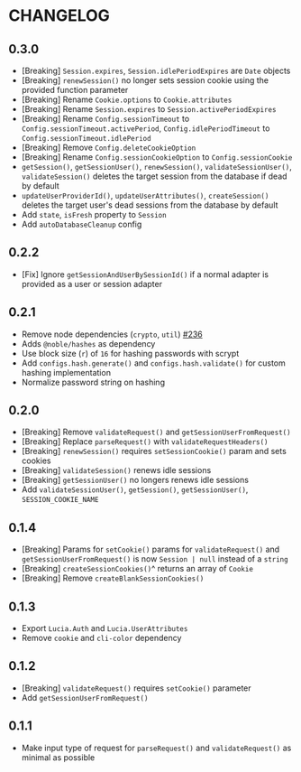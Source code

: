 # CHANGELOG

## 0.3.0

- [Breaking] `Session.expires`, `Session.idlePeriodExpires` are `Date` objects
- [Breaking] `renewSession()` no longer sets session cookie using the provided function parameter
- [Breaking] Rename `Cookie.options` to `Cookie.attributes`
- [Breaking] Rename `Session.expires` to `Session.activePeriodExpires`
- [Breaking] Rename `Config.sessionTimeout` to `Config.sessionTimeout.activePeriod`, `Config.idlePeriodTimeout` to `Config.sessionTimeout.idlePeriod`
- [Breaking] Remove `Config.deleteCookieOption`
- [Breaking] Rename `Config.sessionCookieOption` to `Config.sessionCookie`
- `getSession()`, `getSessionUser()`, `renewSession()`, `validateSessionUser()`, `validateSession()` deletes the target session from the database if dead by default
- `updateUserProviderId()`, `updateUserAttributes()`, `createSession()` deletes the target user's dead sessions from the database by default
- Add `state`, `isFresh` property to `Session`
- Add `autoDatabaseCleanup` config

## 0.2.2

- [Fix] Ignore `getSessionAndUserBySessionId()` if a normal adapter is provided as a user or session adapter

## 0.2.1

- Remove node dependencies (`crypto`, `util`) [#236](https://github.com/pilcrowOnPaper/lucia-auth/issues/236)
- Adds `@noble/hashes` as dependency
- Use block size (`r`) of `16` for hashing passwords with scrypt
- Add `configs.hash.generate()` and `configs.hash.validate()` for custom hashing implementation
- Normalize password string on hashing

## 0.2.0

- [Breaking] Remove `validateRequest()` and `getSessionUserFromRequest()`
- [Breaking] Replace `parseRequest()` with `validateRequestHeaders()`
- [Breaking] `renewSession()` requires `setSessionCookie()` param and sets cookies
- [Breaking] `validateSession()` renews idle sessions
- [Breaking] `getSessionUser()` no longers renews idle sessions
- Add `validateSessionUser()`, `getSession()`, `getSessionUser()`, `SESSION_COOKIE_NAME`

## 0.1.4

- [Breaking] Params for `setCookie()` params for `validateRequest()` and `getSessionUserFromRequest()` is now `Session | null` instead of a `string`
- [Breaking] `createSessionCookies()`^ returns an array of `Cookie`
- [Breaking] Remove `createBlankSessionCookies()`

## 0.1.3

- Export `Lucia.Auth` and `Lucia.UserAttributes`
- Remove `cookie` and `cli-color` dependency

## 0.1.2

- [Breaking] `validateRequest()` requires `setCookie()` parameter
- Add `getSessionUserFromRequest()`

## 0.1.1

- Make input type of request for `parseRequest()` and `validateRequest()` as minimal as possible
